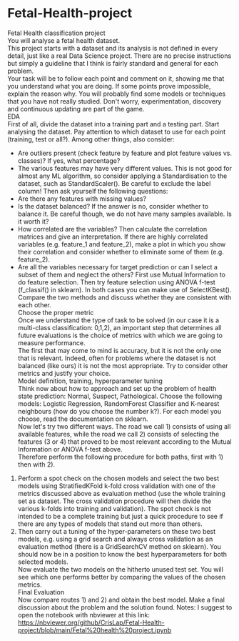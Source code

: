 # Fetal-Health-project
Fetal Health classification project <br>
You will analyse a fetal health dataset. <br>
This project starts with a dataset and its analysis is not defined in every detail, just like a real Data Science project. There are no precise instructions but simply a guideline that I think is fairly standard and general for each problem. <br>
Your task will be to follow each point and comment on it, showing me that you understand what you are doing. If some points prove impossible, explain the reason why. You will probably find some models or techniques that you have not really studied. Don't worry, experimentation, discovery and continuous updating are part of the game. <br>
EDA <br>
First of all, divide the dataset into a training part and a testing part. Start analysing the dataset. Pay attention to which dataset to use for each point (training, test or all?). Among other things, also consider:<br>
- Are outliers present (check feature by feature and plot feature values vs. classes)? If yes, what percentage? 
- The various features may have very different values. This is not good for almost any ML algorithm, so consider applying a Standardisation to the dataset, such as StandardScaler(). Be careful to exclude the label column!
Then ask yourself the following questions: 
- Are there any features with missing values? 
- Is the dataset balanced? If the answer is no, consider whether to balance it. Be careful though, we do not have many samples available. Is it worth it?
- How correlated are the variables? Then calculate the correlation matrices and give an interpretation. If there are highly correlated variables (e.g. feature_1 and feature_2), make a plot in which you show their correlation and consider whether to eliminate some of them (e.g. feature_2). 
- Are all the variables necessary for target prediction or can I select a subset of them and neglect the others? First use Mutual Information to do feature selection. Then try feature selection using ANOVA f-test (f_classif() in sklearn). In both cases you can make use of SelectKBest(). Compare the two methods and discuss whether they are consistent with each other.<br>
Choose the proper metric <br>
Once we understand the type of task to be solved (in our case it is a multi-class classification: 0,1,2), an important step that determines all future evaluations is the choice of metrics with which we are going to measure performance.<br>
The first that may come to mind is accuracy, but it is not the only one that is relevant. Indeed, often for problems where the dataset is not balanced (like ours) it is not the most appropriate. Try to consider other metrics and justify your choice.<br>
Model definition, training, hyperparameter tuning <br>
Think now about how to approach and set up the problem of health state prediction: Normal, Suspect, Pathological. Choose the following models: Logistic Regression, RandomForest Classifier and K-nearest neighbours (how do you choose the number k?). For each model you choose, read the documentation on sklearn. <br>
Now let's try two different ways. The road we call 1) consists of using all available features, while the road we call 2) consists of selecting the features (3 or 4) that proved to be most relevant according to the Mutual Information or ANOVA f-test above. <br>
Therefore perform the following procedure for both paths, first with 1) then with 2). <br>
1.	Perform a spot check on the chosen models and select the two best models using StratifiedKFold k-fold cross validation with one of the metrics discussed above as evaluation method (use the whole training set as dataset. The cross validation procedure will then divide the various k-folds into training and validation). The spot check is not intended to be a complete training but just a quick procedure to see if there are any types of models that stand out more than others. <br>
2.	Then carry out a tuning of the hyper-parameters on these two best models, e.g. using a grid search and always cross validation as an evaluation method (there is a GridSearchCV method on sklearn). You should now be in a position to know the best hyperparameters for both selected models. <br>
Now evaluate the two models on the hitherto unused test set. You will see which one performs better by comparing the values of the chosen metrics. <br>
Final Evaluation <br>
Now compare routes 1) and 2) and obtain the best model. Make a final discussion about the problem and the solution found.
Notes: I suggest to open the notebook with nbviewer at this link: https://nbviewer.org/github/CrisLap/Fetal-Health-project/blob/main/Fetal%20health%20project.ipynb

